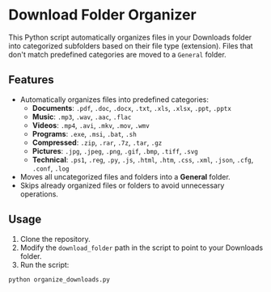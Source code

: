 # Download Folder Organizer

This Python script automatically organizes files in your Downloads folder into categorized subfolders based on their file type (extension). Files that don't match predefined categories are moved to a `General` folder.

## Features

- Automatically organizes files into predefined categories:
  - **Documents**: `.pdf`, `.doc`, `.docx`, `.txt`, `.xls`, `.xlsx`, `.ppt`, `.pptx`
  - **Music**: `.mp3`, `.wav`, `.aac`, `.flac`
  - **Videos**: `.mp4`, `.avi`, `.mkv`, `.mov`, `.wmv`
  - **Programs**: `.exe`, `.msi`, `.bat`, `.sh`
  - **Compressed**: `.zip`, `.rar`, `.7z`, `.tar`, `.gz`
  - **Pictures**: `.jpg`, `.jpeg`, `.png`, `.gif`, `.bmp`, `.tiff`, `.svg`
  - **Technical**: `.ps1`, `.reg`, `.py`, `.js`, `.html`, `.htm`, `.css`, `.xml`, `.json`, `.cfg`, `.conf`, `.log`
- Moves all uncategorized files and folders into a **General** folder.
- Skips already organized files or folders to avoid unnecessary operations.

## Usage

1. Clone the repository.
2. Modify the `download_folder` path in the script to point to your Downloads folder.
3. Run the script:

```bash
python organize_downloads.py
